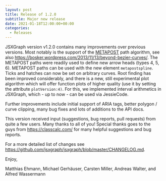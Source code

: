 ```yaml
---
layout: post
title: Release of 1.2.0
subtitle: Major new release
date: 2021-01-18T12:00:00+00:00
categories:
  - Releases
---
```


JSXGraph version v1.2.0 contains many improvements over previous versions. Most notably is the support of the [METAPOST](https://www.tug.org/docs/metapost/mpman.pdf) path algorithm, see also <https://bosker.wordpress.com/2013/11/13/beyond-bezier-curves/>.
The METAPOST paths were readily used to define new arrow heads (types 4, 5, 6). METAPOST paths can be used with the new element `metapostspline`. Ticks and hatches can now be set on arbitrary curves. Root finding has been improved considerably, and there is a new, still experimental plot algorithm which will offer function plots of higher quality (use it by setting the attribute `plotVersion:4)`. For this, we implemented interval arithmetics in JSXGraph, which - up to now - can be used via JessieCode. 

Further improvements include initial support of ARIA tags, better polygon / curve clipping, many bug fixes and lots of additions to the API docs.

This version received input (suggestions, bug reports, pull requests) from quite a few users. Many thanks to all of you! Special thanks goes to the guys from <https://classcalc.com/> for many helpful suggestions and bug reports.

For a more detailed list of changes see <https://github.com/jsxgraph/jsxgraph/blob/master/CHANGELOG.md>.

Enjoy, 

Matthias Ehmann, Michael Gerhäuser, Carsten Miller, Andreas Walter, and Alfred Wassermann
